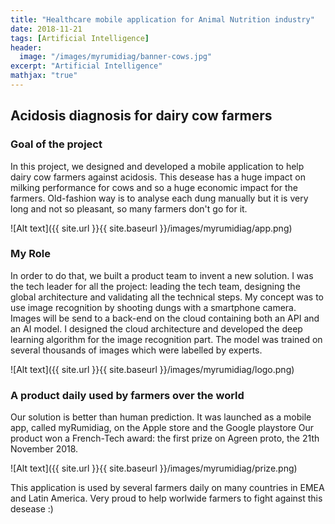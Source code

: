 ```yaml
---
title: "Healthcare mobile application for Animal Nutrition industry"
date: 2018-11-21
tags: [Artificial Intelligence]
header:
  image: "/images/myrumidiag/banner-cows.jpg"
excerpt: "Artificial Intelligence"
mathjax: "true"
---
```


## Acidosis diagnosis for dairy cow farmers

### Goal of the project
In this project, we designed and developed a mobile application to help dairy cow farmers against acidosis.
This desease has a huge impact on milking performance for cows and so a huge economic impact for the farmers.
Old-fashion way is to analyse each dung manually  but it is very long and not so pleasant, so many farmers don't go for it.

![Alt text]({{ site.url }}{{ site.baseurl }}/images/myrumidiag/app.png)

### My Role
In order to do that, we built a product team to invent a new solution. 
I was the tech leader for all the project: leading the tech team, designing the global architecture and validating all the technical steps.
My concept was to use image recognition by shooting dungs with a smartphone camera. 
Images will be send to a back-end on the cloud containing both an API and an AI model.
I designed the cloud architecture and developed the deep learning algorithm for the image recognition part.
The model was trained on several thousands of images which were labelled by experts. 

![Alt text]({{ site.url }}{{ site.baseurl }}/images/myrumidiag/logo.png)

### A product daily used by farmers over the world
Our solution is better than human prediction. 
It was launched as a mobile app, called myRumidiag, on the Apple store and the Google playstore
Our product won a French-Tech award: the first prize on Agreen proto, the 21th November 2018. 

![Alt text]({{ site.url }}{{ site.baseurl }}/images/myrumidiag/prize.png)

This application is used by several farmers daily on many countries in EMEA and Latin America. 
Very proud to help worlwide farmers to fight against this desease :)
